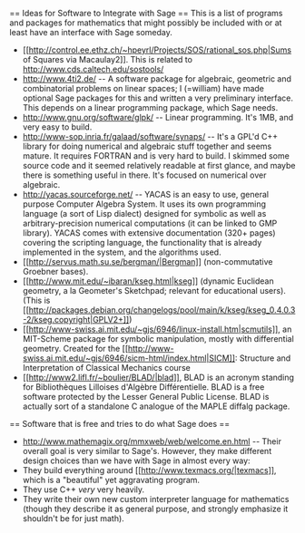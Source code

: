 == Ideas for Software to Integrate with Sage ==
This is a list of programs and packages for mathematics that might possibly be included with or at least have an interface with Sage someday.

 * [[http://control.ee.ethz.ch/~hpeyrl/Projects/SOS/rational_sos.php|Sums of Squares via Macaulay2]]. This is related to http://www.cds.caltech.edu/sostools/
 * http://www.4ti2.de/ --  A software package for algebraic, geometric and combinatorial problems on linear spaces; I (=william) have made optional Sage packages for this and written a very preliminary interface.  This depends on a linear programming package, which Sage needs.
 * http://www.gnu.org/software/glpk/ -- Linear programming.  It's 1MB, and very easy to build.
 * http://www-sop.inria.fr/galaad/software/synaps/ -- It's a GPL'd C++ library for doing numerical and algebraic stuff together and seems mature.  It requires FORTRAN and is very hard to build.  I skimmed some source code and it seemed relatively readable at first glance, and maybe there is something useful in there.   It's focused on numerical over algebraic.
 * http://yacas.sourceforge.net/ --   		YACAS is an easy to use, general purpose Computer Algebra System. It uses 		its own programming language (a sort of Lisp dialect) designed for symbolic as well as 		arbitrary-precision numerical computations (it can be linked to GMP library). YACAS comes with 		extensive documentation (320+ pages) covering the scripting language, 		the functionality that is already implemented in the system, and the 		algorithms used.
 * [[http://servus.math.su.se/bergman/|Bergman]] (non-commutative Groebner bases).
 * [[http://www.mit.edu/~ibaran/kseg.html|kseg]] (dynamic Euclidean geometry, a la Geometer's Sketchpad; relevant for educational users). (This is [[http://packages.debian.org/changelogs/pool/main/k/kseg/kseg_0.4.0.3-2/kseg.copyright|GPLV2+]])
 * [[http://www-swiss.ai.mit.edu/~gjs/6946/linux-install.htm|scmutils]], an MIT-Scheme package for symbolic manipulation, mostly with differential geometry. Created for the [[http://www-swiss.ai.mit.edu/~gjs/6946/sicm-html/index.html|SICM]]: Structure and Interpretation of Classical Mechanics course
 * [[http://www2.lifl.fr/~boulier/BLAD/|blad]], BLAD is an acronym standing for Bibliothèques Lilloises d'Algèbre Différentielle. BLAD is a free software protected by the Lesser General Public License. BLAD is actually sort of a standalone C analogue of the MAPLE diffalg package.

== Software that is free and tries to do what Sage does ==
 * http://www.mathemagix.org/mmxweb/web/welcome.en.html -- Their overall goal is very similar to Sage's.  However, they make different design choices than we have with Sage in almost every way:
  * They build everything around [[http://www.texmacs.org/|texmacs]], which is a "beautiful" yet aggravating program.
  * They use C++ *very* very heavily.
  * They write their own new custom interpreter language for mathematics (though they describe it as general purpose, and strongly emphasize it shouldn't be for just math).

